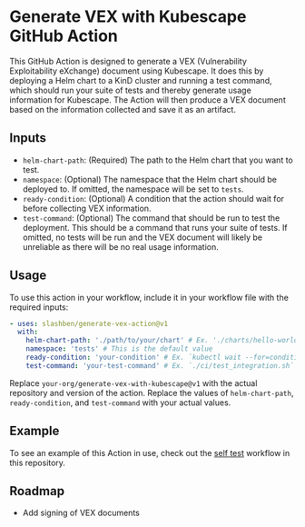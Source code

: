 # Generate VEX with Kubescape GitHub Action

This GitHub Action is designed to generate a VEX (Vulnerability Exploitability
eXchange) document using Kubescape. It does this by deploying a Helm chart to a
KinD cluster and running a test command, which should run your suite of tests
and thereby generate usage information for Kubescape. The Action will then
produce a VEX document based on the information collected and save it as an
artifact.

## Inputs

- `helm-chart-path`: (Required) The path to the Helm chart that you want to
  test.
- `namespace`: (Optional) The namespace that the Helm chart should be deployed
  to. If omitted, the namespace will be set to `tests`.
- `ready-condition`: (Optional) A condition that the action should wait for
  before collecting VEX information.
- `test-command`: (Optional) The command that should be run to test the
  deployment. This should be a command that runs your suite of tests. If
  omitted, no tests will be run and the VEX document will likely be unreliable
  as there will be no real usage information.

## Usage

To use this action in your workflow, include it in your workflow file with the required inputs:

```yaml
- uses: slashben/generate-vex-action@v1
  with:
    helm-chart-path: './path/to/your/chart' # Ex. './charts/hello-world'
    namespace: 'tests' # This is the default value
    ready-condition: 'your-condition' # Ex. `kubectl wait --for=condition=ready pod -l app.kubernetes.io/name=hello-world --timeout=300s -n tests`
    test-command: 'your-test-command' # Ex. `./ci/test_integration.sh`
```

Replace `your-org/generate-vex-with-kubescape@v1` with the actual repository and version of the action. Replace the values of `helm-chart-path`, `ready-condition`, and `test-command` with your actual values.

## Example

To see an example of this Action in use, check out the [self test](./.github/workflows/self-test.yml) workflow in this repository.

## Roadmap

- Add signing of VEX documents

